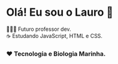 
# Olá! Eu sou o Lauro 🐬


👨🏻‍🏫 Futuro professor dev.
</br>
☕ Estudando JavaScript, HTML e CSS.
</br>
### ❤️ Tecnologia e Biologia Marinha.
